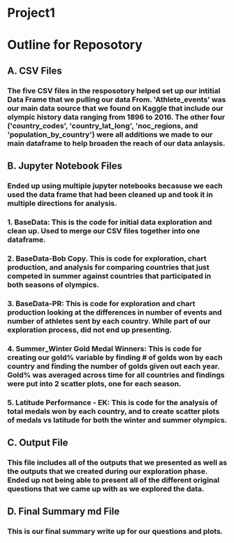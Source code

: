 # Project1

# Outline for Reposotory

## A. CSV Files
### The five CSV files in the resposotory helped set up our intitial Data Frame that we pulling our data From. 'Athlete_events' was our main data source that we found on Kaggle that include our olympic history data ranging from 1896 to 2016. The other four ('country_codes', 'country_lat_long', 'noc_regions, and 'population_by_country') were all additions we made to our main dataframe to help broaden the reach of our data anlaysis.

## B. Jupyter Notebook Files
### Ended up using multiple jupyter notebooks becasuse we each used the data frame that had been cleaned up and took it in multiple directions for analysis.
### 1. BaseData: This is the code for initial data exploration and clean up. Used to merge our CSV files together into one dataframe.
### 2. BaseData-Bob Copy. This is code for exploration, chart production, and analysis for comparing countries that just competed in summer against countries that participated in both seasons of olympics.
### 3. BaseData-PR: This is code for exploration and chart production looking at the differences in number of events and number of athletes sent by each country. While part of our exploration process, did not end up presenting.
### 4. Summer_Winter Gold Medal Winners: This is code for creating our gold% variable by finding # of golds won by each country and finding the number of golds given out each year. Gold% was averaged across time for all countries and findings were put into 2 scatter plots, one for each season.
### 5. Latitude Performance - EK: This is code for the analysis of total medals won by each country, and to create scatter plots of medals vs latitude for both the winter and summer olympics.

## C. Output File
### This file includes all of the outputs that we presented as well as the outputs that we created during our exploration phase. Ended up not being able to present all of the different original questions that we came up with as we explored the data.


## D. Final Summary md File
###  This is our final summary write up for our questions and plots.
